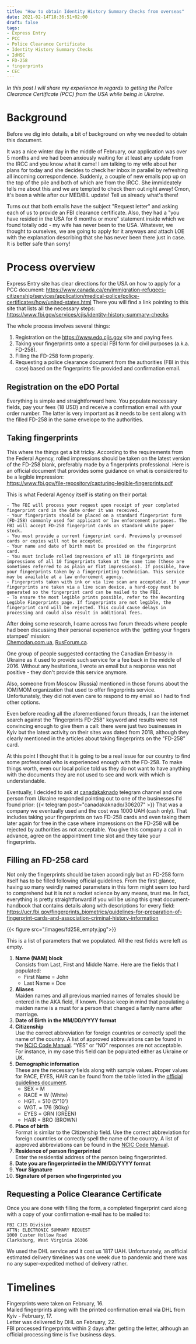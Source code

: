 ```yaml
---
title: "How to obtain Identity History Summary Checks from overseas"
date: 2021-02-14T18:36:51+02:00
draft: false
tags: 
- Express Entry
- PCC
- Police Clearance Certificate
- Identity History Summary Checks
- IdHSC
- FD-258
- fingerprints
- CEC 
---
```

*In this post I will share my experience in regards to getting the Police Clearance Certificate (PCC) from the USA while being in Ukraine.*

# Background
Before we dig into details, a bit of background on why we needed to obtain this document.

It was a nice winter day in the middle of February, our application was over 5 months and we had been anxiously waiting for at least any update from the IRCC and you know what it came!
I am talking to my wife about her plans for today and she decides to check her inbox in parallel by refreshing all incoming correspondence. Suddenly, a couple of new emails pop up on the top of the pile and both of which are from the IRCC. She immideately tells me about this and we are tempted to check them out right away! Cmon, it's been a while after our MED/BIL update! Tell us already what's there!

Turns out that both emails have the subject "Request letter" and asking each of us to provide an FBI clearance certificate. Also, they had a "you have resided in the USA for 6 months or more" statement inside which we found totally odd - my wife has never been to the USA. Whatever, we thought to ourselves, we are going to apply for it anyways and attach LOE with the explanation describing that she has never been there just in case.\
It is better safe than sorry!

# Process overview
Express Entry site has clear directions for the USA on how to apply for a PCC document:
https://www.canada.ca/en/immigration-refugees-citizenship/services/application/medical-police/police-certificates/how/united-states.html
There you will find a link pointing to this site that lists all the necessary steps:
https://www.fbi.gov/services/cjis/identity-history-summary-checks

The whole process involves several things:
1. Registration on the https://www.edo.cjis.gov site and paying fees.
1. Taking your fingerprints onto a special FBI form for civil purposes (a.k.a. FD-258).
1. Filling the FD-258 form properly.
1. Requesting a police clearance document from the authorities (FBI in this case) based on the fingerprints file provided and confirmation email.

## Registration on the eDO Portal
Everything is simple and straightforward here. You populate necessary fields, pay your fees (18 USD) and receive a confirmation email with your order number. The latter is very important as it needs to be sent along with the filled FD-258 in the same envelope to the authorities.

## Taking fingerprints
This where the things get a bit tricky.
According to the requirements from the Federal Agency, rolled impressions should be taken on the latest version of the FD-258 blank, preferably made by a fingerprints professional.
Here is an official document that provides some guidance on what is considered to be a legible impression:\
https://www.fbi.gov/file-repository/capturing-legible-fingerprints.pdf

This is what Federal Agency itself is stating on their portal:

	- The FBI will process your request upon receipt of your completed fingerprint card in the date order it was received.
	- Your fingerprints should be placed on a standard fingerprint form (FD-258) commonly used for applicant or law enforcement purposes. The FBI will accept FD-258 fingerprint cards on standard white paper stock.
	- You must provide a current fingerprint card. Previously processed cards or copies will not be accepted.
	- Your name and date of birth must be provided on the fingerprint card.
	- You must include rolled impressions of all 10 fingerprints and impressions of all 10 fingerprints taken at the same time (these are sometimes referred to as plain or flat impressions). If possible, have your fingerprints taken by a fingerprinting technician. This service may be available at a law enforcement agency.
	- Fingerprints taken with ink or via live scan are acceptable. If your fingerprints are taken via a live scan device, a hard-copy must be generated so the fingerprint card can be mailed to the FBI.
	- To ensure the most legible prints possible, refer to the Recording Legible Fingerprints page. If fingerprints are not legible, the fingerprint card will be rejected. This could cause delays in processing and could also result in additional fees.

After doing some research, I came across two forum threads where people had been discussing their personal experience with the 'getting your fingers stamped' mission:\
[Chemodan.com.ua](https://forum.chemodan.com.ua/topic/77859-отпечатки-пальцев-для-fbi-identity-history-check/),
[RusForum.ca](https://www.rusforum.ca/viewtopic.php?f=3&t=22374&start=210).

One group of people suggested contacting the Canadian Embassy in Ukraine as it used to provide such service for a fee back in the middle of 2016. Without any hesitations, I wrote an email but a response was not positive - they don't provide this service anymore.

Also, someone from Moscow (Russia) mentioned in those forums about the IOM/MOM organization that used to offer fingerprints service. Unfortunately, they did not even care to respond to my email so I had to find other options.

Even before reading all the aforementioned forum threads, I ran the internet search against the "fingerprints FD-258" keyword and results were not convincing enough to give them a call: there were just two businesses in Kyiv but the latest activity on their sites was dated from 2018, although they clearly mentioned in the articles about taking fingerprints on the "FD-258" card.

At this point I thought that it is going to be a real issue for our country to find some professional who is experienced enough with the FD-258. To make things worth, even our local police told us they do not want to have anything with the documents they are not used to see and work with which is understandable.

Eventually, I decided to ask at [canadakaknado](https://t.me/canadakaknado) telegram channel and one person from Ukraine responded pointing out to one of the businesses I'd found prior:
{{< telegram post="canadakaknado/306207" >}}
That was a company we eventually used and the cost was 1000 UAH (cash only). That includes taking your fingerprints on two FD-258 cards and even taking them later again for free in the case where impressions on the FD-258 will be rejected by authorities as not acceptable. You give this company a call in advance, agree on the appointment time slot and they take your fingerprints.

## Filling an FD-258 card
Not only the fingerprints should be taken accordingly but an FD-258 form itself has to be filled following official guidelines.
From the first glance, having so many weirdly named parameters in this form might seem too hard to comprehend but it is not a rocket science by any means, trust me.
In fact, everything is pretty straightforward if you will be using this great document-handbook that contains details along with descriptions for every field:\
https://ucr.fbi.gov/fingerprints_biometrics/guidelines-for-preparation-of-fingerprint-cards-and-association-criminal-history-information

{{< figure src="/images/fd258_empty.jpg">}}

This is a list of parameters that we populated. All the rest fields were left as empty.
1. **Name (NAM) block**\
Consists from Last, First and Middle Name. Here are the fields that I populated:
	 - First Name = John
	 - Last Name = Doe
2. **Aliases**\
Maiden names and all previous married names of females should be entered in the AKA field, if known. Please keep in mind that populating a maiden name is a must for a person that changed a family name after marriage.
3. **Date of Birth in the MM/DD/YYYY format**
4. **Citizenship**\
Use the correct abbreviation for foreign countries or correctly spell the name of the country. A list of approved abbreviations can be found in the [NCIC Code Manual](https://www.oregon.gov/osp/Docs/NCICCodeManual.pdf). “YES” or “NO” responses are not acceptable.
For instance, in my case this field can be populated either as Ukraine or UK.
5. **Demographic information**\
These are the necessary fields along with sample values. Proper values for RACE, EYES, HAIR can be found from the table listed in the [official guidelines document](https://ucr.fbi.gov/fingerprints_biometrics/guidelines-for-preparation-of-fingerprint-cards-and-association-criminal-history-information).
 	- SEX = M
 	- RACE = W (White)
 	- HGT. = 510 (5"10')
 	- WGT. = 176 (80kg)
 	- EYES = GRN (GREEN)
 	- HAIR = BRO (BROWN)
6. **Place of birth**\
Format is similar to the Citizenship field. Use the correct abbreviation for foreign countries or correctly spell the name of the country. A list of approved abbreviations can be found in the [NCIC Code Manual](https://www.oregon.gov/osp/Docs/NCICCodeManual.pdf).
7. **Residence of person fingerprinted**\
Enter the residential address of the person being fingerprinted.
8. **Date you are fingerprinted in the MM/DD/YYYY format**
9. **Your Signature**
10. **Signature of person who fingerprinted you**

## Requesting a Police Clearance Certificate
Once you are done with filling the form, a completed fingerprint card along with a copy of your confirmation e-mail has to be mailed to:

	FBI CJIS Division
	ATTN: ELECTRONIC SUMMARY REQUEST
	1000 Custer Hollow Road
	Clarksburg, West Virginia 26306

We used the DHL service and it cost us 1817 UAH. Unfortunately, an official estimated delivery timelines was one week due to pandemic and there was no any super-expedited method of delivery rather.

# Timelines
Fingerprints were taken on February, 16.\
Mailed fingerprints along with the printed confirmation email via DHL from Kyiv - February, 17.\
Letter was delivered by DHL on February, 22.\
FBI processed fingerprints within 2 days after getting the letter, although an official processing time is five business days.